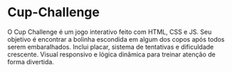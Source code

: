 # Cup-Challenge
O Cup Challenge é um jogo interativo feito com HTML, CSS e JS. Seu objetivo é encontrar a bolinha escondida em algum dos copos após todos serem embaralhados. Inclui placar, sistema de tentativas e dificuldade crescente. Visual responsivo e lógica dinâmica para treinar atenção de forma divertida.
